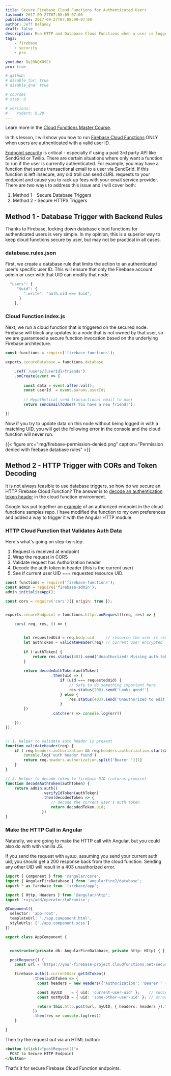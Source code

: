 ```yaml
---
title: Secure Firebase Cloud Functions for Authenticated Users
lastmod: 2017-09-27T07:08:09-07:00
publishdate: 2017-09-27T07:08:09-07:00
author: Jeff Delaney
draft: false
description: Run HTTP and Database Cloud Functions when a user is logged-in
tags: 
    - firebase
    - security
    - pro

youtube: By29NQXO9Ek
pro: true

# github: 
# disable_toc: true
# disable_qna: true

# courses
# step: 0

# versions:
#    rxdart: 0.20
---
```


Learn more in the [Cloud Functions Master Course](/courses/cloud-functions). 

In this lesson, I will show you how to run [Firebase Cloud Functions](https://firebase.google.com/docs/functions/) ONLY when users are authenticated with a valid user ID. 


[Endpoint security](http://blog.restcase.com/top-5-rest-api-security-guidelines/) is critical  - especially if using a paid 3rd party API like SendGrid or Twilio. There are certain situations where only want a function to run if the user is currently authenticated. For example, you may have a function that sends transactional email to a user via SendGrid. If this function is left insecure, any old troll can send cURL requests to your endpoint and cause you to rack up fees with your email service provider. There are two ways to address this issue and I will cover both: 

1. Method 1 - Secure Database Triggers
2. Method 2 - Secure HTTPS Triggers


## Method 1 - Database Trigger with Backend Rules

Thanks to Firebase, locking down database cloud functions for authenticated users is very simple. In my opinion, this is a superior way to keep cloud functions secure by user, but may not be practical in all cases. 

### database.rules.json

First, we create a database rule that limits the action to an authenticated user's specific user ID. This will ensure that only the Firebase account admin or user with that UID can modify that node. 


```js
  "users": {
     "$uid": {
        ".write": "auth.uid === $uid",
      }
    },
```


### Cloud Function index.js 

Next, we run a cloud function that is triggered on the secured node. Firebase will block any updates to a node that is not owned by that user, so we are guaranteed a secure function invocation based on the underlying Firebase architecture. 



```js
const functions = require('firebase-functions');

exports.secureDatabase = functions.database

    .ref('/users/{userId}/friends')
    .onCreate(event => {
    
        const data = event.after.val();
        const userId  = event.params.userId;
        
        // Hypothetical send transactional email to user
        return sendEmailToUser('You have a new friend!');

})
```


Now if you try to update data on this node without being logged in with a matching UID, you will get the following error in the console and the cloud function will never run. 


{{< figure src="img/firebase-permission-denied.png" caption="Permission denied with firebase database rules" >}}

## Method 2 - HTTP Trigger with CORs and Token Decoding

It is not always feasible to use database triggers, so how do we secure an HTTP Firebase Cloud Function? The answer is to [decode an authentication token header](https://firebase.google.com/docs/auth/admin/verify-id-tokens) in the cloud function environment. 

<!-- <img src="/images/secure-https-cloud-function.gif" alt="A secure endpoint on Firebase cloud functions" class="content-image" /> -->

Google has put together an [example](https://github.com/firebase/functions-samples/tree/master/authorized-https-endpoint) of an authorized endpoint in the cloud functions samples repo. I have modified the function to my own preferences and added a way to trigger it with the Angular HTTP module. 


### HTTP Cloud Function that Validates Auth Data

Here's what's going on step-by-step. 

1. Request is received at endpoint
2. Wrap the request in CORS
3. Validate request has Authorization header
4. Decode the auth token in header (this is the current user)
5. See if current user UID === requested resource UID. 



```js
const functions = require('firebase-functions');
const admin = require('firebase-admin');
admin.initializeApp();

const cors = require('cors')({ origin: true });


exports.secureEndpoint = functions.https.onRequest((req, res) => {

    cors( req, res, () => { 


        let requestedUid = req.body.uid     // resource the user is requesting to modify
        let authToken = validateHeader(req) // current user encrypted
        
        if (!authToken) {
            return res.status(403).send('Unauthorized! Missing auth token!')
        }
            
        return decodeAuthToken(authToken)
                    .then(uid => {
                        if (uid === requestedUid) {
                            // Safe to do something important here
                            res.status(200).send('Looks good!')
                        } else {
                            res.status(403).send('Unauthorized to edit other user data')
                        }
        })
                    .catch(err => console.log(err))

    });
});


// 1. Helper to validate auth header is present
function validateHeader(req) {
    if ( req.headers.authorization && req.headers.authorization.startsWith('Bearer ') ) {
        console.log('auth header found')
        return req.headers.authorization.split('Bearer ')[1]
    }
}

// 2. Helper to decode token to firebase UID (returns promise)
function decodeAuthToken(authToken) {
    return admin.auth()
                .verifyIdToken(authToken)
                .then(decodedToken => {
                    // decode the current user's auth token
                    return decodedToken.uid;
                })
} 
```

### Make the HTTP Call in Angular

Naturally, we are going to make the HTTP call with Angular, but you could also do with with vanilla JS. 

If you send the request with `myUID`, assuming you send your current auth uid, you should get a 200 response back from the cloud function. Sending any other UID will result in a 403 unauthorized error. 

```typescript
import { Component } from '@angular/core';
import { AngularFireDatabase } from 'angularfire2/database';
import * as firebase from 'firebase/app';

import { Http, Headers } from '@angular/http';
import 'rxjs/add/operator/toPromise';

@Component({
  selector: 'app-root',
  templateUrl: './app.component.html',
  styleUrls: ['./app.component.scss']
})

export class AppComponent {


  constructor(private db: AngularFireDatabase, private http: Http) { }

  postRequest() {
    const url = 'https://your-firebase-project.cloudfunctions.net/secureEndpoint';

    firebase.auth().currentUser.getIdToken()
            .then(authToken => {
              const headers = new Headers({'Authorization': 'Bearer ' + authToken });

              const myUID    = { uid: 'current-user-uid' };    // success 200 response
              const notMyUID = { uid: 'some-other-user-uid' }; // error 403 response

              return this.http.post(url, myUID, { headers: headers }).toPromise()
            })
            .then(res => console.log(res))
    }

}
```

Then try the request out via an HTML button: 

```html
<button (click)="postRequest()">
  POST to Secure HTTP Endpoint
</button>
```


That's it for secure Firebase Cloud Function endpoints. 
